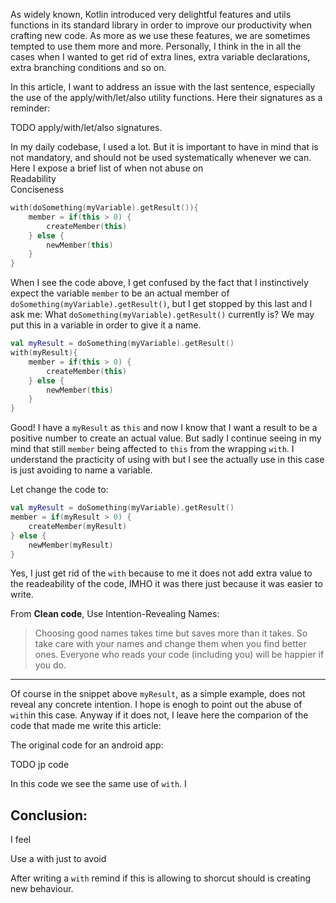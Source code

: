 As widely known, Kotlin introduced very delightful features and utils functions in its standard library in order to improve our productivity when crafting new code. As more as we use these features, we are sometimes tempted to use them more and more. Personally, I think in the in all the cases when I wanted to get rid of extra lines, extra variable declarations, extra branching conditions and so on. 

In this article, I want to address an issue with the last sentence, especially the use of the apply/with/let/also utility functions. Here their signatures as a reminder:

TODO apply/with/let/also signatures.

In my daily codebase, I used a lot. But it is important to have in mind that is not mandatory, and should not be used systematically whenever we can.  
Here I expose a brief list of when not abuse on  
Readability  
Conciseness

```kotlin
with(doSomething(myVariable).getResult()){
    member = if(this > 0) {
        createMember(this) 
    } else {
        newMember(this)
    }
}
```

When I see the code above, I get confused by the fact that I instinctively expect the variable `member` to be an actual member of `doSomething(myVariable).getResult()`, but I get stopped by this last and I ask me: What `doSomething(myVariable).getResult()` currently is? We may put this in a variable in order to give it a name.

```kotlin
val myResult = doSomething(myVariable).getResult()
with(myResult){
    member = if(this > 0) {
        createMember(this) 
    } else {
        newMember(this)
    }
}
```

Good! I have a `myResult` as `this` and now I know that I want a result to be a positive number to create an actual value. But sadly I continue seeing in my mind that still `member` being affected to `this` from the wrapping `with`. I understand the practicity of using with but I see the actually use in this case is just avoiding to name a variable.

Let change the code to:

```kotlin
val myResult = doSomething(myVariable).getResult()
member = if(myResult > 0) {
    createMember(myResult) 
} else {
    newMember(myResult)
}
```

Yes, I just get rid of the `with` because to me it does not add extra value to the readeability of the code, IMHO it was there just because it was easier to write.

From **Clean code**, Use Intention-Revealing Names:

> Choosing good names takes time but saves more than it takes. So take care with your names and change them when you find better ones. Everyone who reads your code (including you) will be happier if you do.

---

Of course in the snippet above `myResult`, as a simple example, does not reveal any concrete intention. I hope is enogh to point out the abuse of `with`in this case. Anyway if it does not, I leave here the comparion of the code that made me write this article:

The original code for an android app:

TODO jp code

In this code we see the same use of `with`. I

## Conclusion:

I feel 

Use a with just to avoid 

After writing a `with` remind if this is allowing to shorcut should is creating new behaviour. 